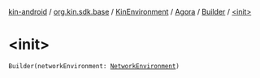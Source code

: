 [kin-android](../../../../index.md) / [org.kin.sdk.base](../../../index.md) / [KinEnvironment](../../index.md) / [Agora](../index.md) / [Builder](index.md) / [&lt;init&gt;](./-init-.md)

# &lt;init&gt;

`Builder(networkEnvironment: `[`NetworkEnvironment`](../../../../org.kin.sdk.base.stellar.models/-network-environment/index.md)`)`